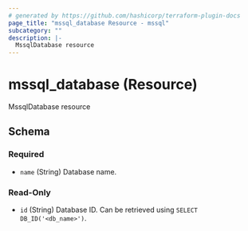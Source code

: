 ```yaml
---
# generated by https://github.com/hashicorp/terraform-plugin-docs
page_title: "mssql_database Resource - mssql"
subcategory: ""
description: |-
  MssqlDatabase resource
---
```


# mssql_database (Resource)

MssqlDatabase resource



<!-- schema generated by tfplugindocs -->
## Schema

### Required

- `name` (String) Database name.

### Read-Only

- `id` (String) Database ID. Can be retrieved using `SELECT DB_ID('<db_name>')`.
